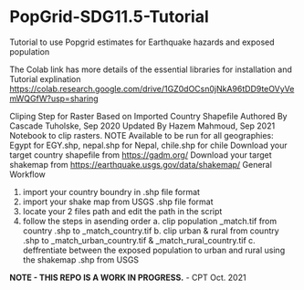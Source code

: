 # PopGrid-SDG11.5-Tutorial
Tutorial to use Popgrid estimates for Earthquake hazards and exposed population

The Colab link has more details of the essential libraries for installation and Tutorial explination
https://colab.research.google.com/drive/1GZ0dOCsn0jNkA96tDD9teOVyVemWQGfW?usp=sharing

Cliping Step for Raster Based on Imported Country Shapefile
Authored By Cascade Tuholske, Sep 2020
Updated By Hazem Mahmoud, Sep 2021
Notebook to clip rasters.
NOTE Available to be run for all geographies: Egypt for EGY.shp, nepal.shp for Nepal, chile.shp for chile
Download your target country shapefile from https://gadm.org/
Download your target shakemap from https://earthquake.usgs.gov/data/shakemap/
General Workflow
1. import your country boundry in .shp file format
2. import your shake map from USGS .shp file format
3. locate your 2 files path and edit the path in the script
4. follow the steps in asending order
      a. clip population _match.tif from country .shp to _match_country.tif
      b. clip urban & rural from country .shp to _match_urban_country.tif & _match_rural_country.tif
      c. deffrentiate between the exposed population to urban and rural using the shakemap .shp from USGS

**NOTE - THIS REPO IS A WORK IN PROGRESS.** - CPT Oct. 2021 
